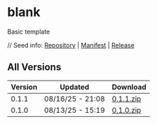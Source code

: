 # blank

Basic template

// Seed info: [Repository](https://github.com/siriusmart/vg-template-blank) | [Manifest](https://raw.githubusercontent.com/siriusmart/vg-template-blank/refs/heads/master/template.json) | [Release](https://github.com/siriusmart/vg-template-blank/archive/refs/heads/master.zip)

## All Versions

|Version|Updated|Download|
|---|---|---|
|0.1.1|08/16/25 - 21:08|[0.1.1.zip](./releases/0.1.1.zip)|
|0.1.0|08/13/25 - 15:19|[0.1.0.zip](./releases/0.1.0.zip)|
